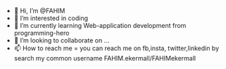 - 👋 Hi, I’m @FAHIM
- 👀 I’m interested in coding
- 🌱 I’m currently learning Web-application development from programming-hero
- 💞️ I’m looking to collaborate on ...
- 📫 How to reach me = you can reach me on fb,insta, twitter,linkedin by search my common username FAHIM.ekermall/FAHIMekermall
<!---
FAHIMekermall/FAHIMekermall is a ✨ special ✨ repository because its `README.md` (this file) appears on your GitHub profile.
You can click the Preview link to take a look at your changes.
--->
